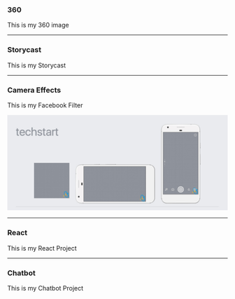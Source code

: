<span id="360"></span>

### 360

This is my 360 image

<script src="//vizor.io/scripts/embed.js" data-vizorurl="//vizor.io/embed/gitbritt/360-world-copy" ></script>



***

<span id="storycast"></span>

### Storycast

This is my Storycast

<script src="//vizor.io/scripts/embed.js" data-vizorurl="//vizor.io/embed/techstart/vizor_lesson_scale_escape" ></script>



***

<span id="filter"></span>

### Camera Effects

This is my Facebook Filter

![filter](techstartFilter.jpg?raw=true "Optional Title")



***

<span id="react"></span>

### React

This is my React Project



***

<span id="chatbot"></span>

### Chatbot

This is my Chatbot Project

